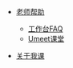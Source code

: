 - [老师帮助](/teacher/)

  - [工作台FAQ](/teacher/faq.md)
  <!-- - [ZOOM课堂](/teacher/zoom.md) -->
  - [Umeet课堂](/teacher/umeet.md)

- [关于我课](/about.md)